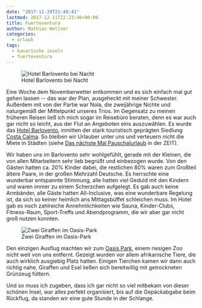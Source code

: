 ```yaml
---
date: "2017-11-29T21:48:41"
lastmod: 2017-12-11T22:23:46+00:00
title: Fuerteventura
author: Mathias Wellner
categories:
  - urlaub
tags:
  - kanarische inseln
  - fuerteventura
---
```

<figure>
  <img sizes="100vw" srcset="https://farm5.staticflickr.com/4692/38074389075_00ab9074d8_n.jpg 320w, https://farm5.staticflickr.com/4692/38074389075_00ab9074d8_z.jpg 640w, https://farm5.staticflickr.com/4692/38074389075_00ab9074d8_c.jpg 800w, https://farm5.staticflickr.com/4692/38074389075_cb26ecf02c_h.jpg 1600w, https://farm5.staticflickr.com/4692/38074389075_646ebd5000_k.jpg 2048w" src="https://farm5.staticflickr.com/4692/38074389075_00ab9074d8_b.jpg" alt="Hotel Barlovento bei Nacht">
  <figcaption>Hotel Barlovento bei Nacht</figcaption>
</figure>

<!--more-->

Eine Woche dem Novemberwetter entkommen und es sich einfach mal gut gehen lassen -- das war der Plan, ausgeheckt mit meiner Schwester. Außerdem mit von der Partie war Nola, die zweijährige Nichte und naturgemäß der Mittelpunkt unseres Trios. Im Gegensatz zu meinen früheren Reisen ließ ich mich sogar im Reisebüro beraten, denn es war auch gar nicht so leicht, aus der Flut an Angeboten eins auszuwählen. Es wurde das [Hotel Barlovento](https://www.alltours.de/hotels/allsun-hotel-barlovento-fuerteventura-fue04.html), inmitten der stark touristisch geprägten Siedlung [Costa Calma](http://www.fuerteventura.com/costacalma/index.shtml). So bleiben wir Urlauber unter uns und verteuern nicht die Miete in Städten (siehe [Das nächste Mal Pauschalurlaub](http://www.zeit.de/entdecken/reisen/2017-07/tourismus-pauschalurlaub-stadt-gentrifizierung-touristifizierung) in der ZEIT). 

Wir haben uns im Barlovento sehr wohlgefühlt, gerade mit der Kleinen, die von allen Mitarbeitern sehr lieb begrüßt und einbezogen wurde. Von den Gästen hatten ca. 20% Kinder dabei, die restlichen 80% waren zum Großteil ältere Paare, in der großen Mehrzahl Deutsche. Es herrschte eine wunderbar entspannte Stimmung, alle hatten viel Geduld mit den Kindern und waren immer zu einem Scherzchen aufgelegt. Es gab auch keine Armbänder, alle Gäste hatten All-Inclusive, was eine wunderbare Regelung ist, da sich so keiner heimlich ans Mittagsbüffet schleichen muss. Im Hotel gab es noch zahlreiche Annehmlichkeiten wie Sauna, Kinder-Clubs, Fitness-Raum, Sport-Treffs und Abendprogramm, die wir aber gar nicht groß nutzen konnten. 

<figure>
  <img sizes="100vw" srcset="https://farm5.staticflickr.com/4518/38923859222_59cb1588a6_n.jpg 320w, https://farm5.staticflickr.com/4518/38923859222_59cb1588a6_z.jpg 640w, https://farm5.staticflickr.com/4518/38923859222_59cb1588a6_c.jpg 800w, https://farm5.staticflickr.com/4518/38923859222_c7e1c09a2b_h.jpg 1600w, https://farm5.staticflickr.com/4518/38923859222_aa9ef27e42_k.jpg 2048w" src="https://farm5.staticflickr.com/4518/38923859222_59cb1588a6_b.jpg" alt="Zwei Giraffen im Oasis-Park">
  <figcaption>Zwei Giraffen im Oasis-Park</figcaption>
</figure>

Den einzigen Ausflug machten wir zum [Oasis Park](http://www.fuerteventuraoasispark.com/de), einem riesigen Zoo nicht weit von uns entfernt. Gezeigt wurden vor allem afrikanische Tiere, die auch wirklich ausgiebig Platz hatten. Einigen Tierchen kamen wir dann auch richtig nahe, Giraffen und Esel ließen sich bereitwillig mit getrockneten Grünzeug füttern. 

Und so muss ich zugeben, dass ich gar nicht so viel mitbekam von dieser schönen Insel, war alles perfekt organisiert, bis auf die Gepäckabgabe beim Rückflug, da standen wir eine gute Stunde in der Schlange. 